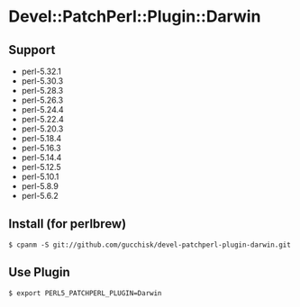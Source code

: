 # Devel::PatchPerl::Plugin::Darwin

## Support
* perl-5.32.1
* perl-5.30.3
* perl-5.28.3
* perl-5.26.3
* perl-5.24.4
* perl-5.22.4
* perl-5.20.3
* perl-5.18.4
* perl-5.16.3
* perl-5.14.4
* perl-5.12.5
* perl-5.10.1
* perl-5.8.9
* perl-5.6.2

## Install (for perlbrew)

```
$ cpanm -S git://github.com/gucchisk/devel-patchperl-plugin-darwin.git
```

## Use Plugin

```
$ export PERL5_PATCHPERL_PLUGIN=Darwin
```
